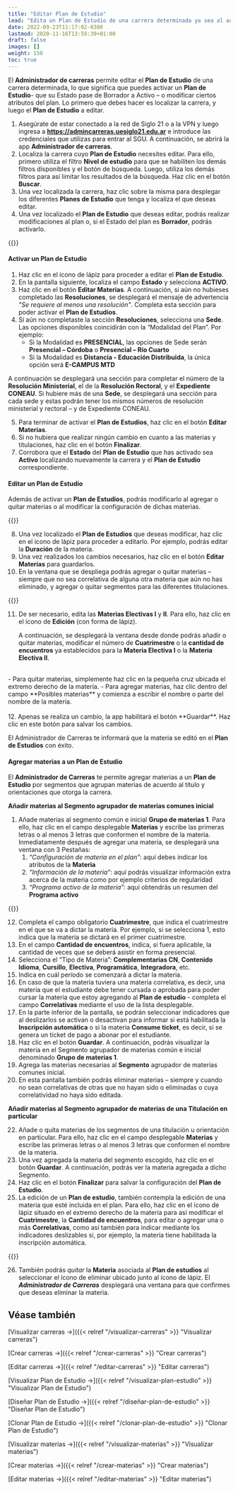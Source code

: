 ```yaml
---
title: "Editar Plan de Estudio"
lead: "Edita un Plan de Estudio de una carrera determinada ya sea al activarlo o al modificar ciertos atributos del plan."
date: 2022-09-23T11:17:02-0300
lastmod: 2020-11-16T13:59:39+01:00
draft: false
images: []
weight: 150
toc: true
---
```

El **Administrador de carreras** permite editar el **Plan de Estudio** de una carrera determinada, lo que significa que puedes activar un **Plan de Estudio**- que su Estado pase de Borrador a Activo – o modificar ciertos atributos del plan. Lo primero que debes hacer es localizar la carrera, y luego el **Plan de Estudio** a editar.

1. Asegúrate de estar conectado a la red de Siglo 21 o a la VPN y luego ingresa a **https://admincarreras.uesiglo21.edu.ar** e introduce las credenciales que utilizas para entrar al SGU. A continuación, se abrirá la app **Administrador de carreras**.
2. Localiza la carrera cuyo **Plan de Estudio** necesites editar. Para ello, primero utiliza el filtro **Nivel de estudio** para que se habiliten los demás filtros disponibles y el botón de búsqueda. Luego, utiliza los demás filtros para así limitar los resultados de la búsqueda. Haz clic en el botón **Buscar**.
3. Una vez localizada la carrera, haz clic sobre la misma para desplegar los diferentes **Planes de Estudio** que tenga y localiza el que deseas editar.
4. Una vez localizado el **Plan de Estudio** que deseas editar, podrás realizar modificaciones al plan o, si el Estado del plan es **Borrador**, podrás activarlo.

{{<note text="Para que la carrera entre en vigencia, deberá tener al menos un Plan de Estudio cuyo Estado sea “Activo”.">}}
</b>

#### Activar un Plan de Estudio

1. Haz clic en el ícono de lápiz para proceder a editar el **Plan de Estudio**.
2. En la pantalla siguiente, localiza el campo **Estado** y selecciona **ACTIVO**.
3. Haz clic en el botón **Editar Materias**. A continuación, si aún no hubieses completado las **Resoluciones**, se desplegará el mensaje de advertencia _"Se requiere al menos una resolución"_. Completa esta sección para poder activar el **Plan de Estudios**.
4. Si aún no completaste la sección **Resoluciones**, selecciona una **Sede**. Las opciones disponibles coincidirán con la “Modalidad del Plan”. Por ejemplo:
    - Si la Modalidad es **PRESENCIAL**, las opciones de Sede serán **Presencial – Córdoba** o **Presencial – Río Cuarto**
    - Si la Modalidad es **Distancia - Educación Distribuida**, la única opción será **E-CAMPUS MTD**

A continuación se desplegará una sección para completar el número de la **Resolución Ministerial**, el de la **Resolución Rectoral**, y el **Expediente CONEAU**. Si hubiere más de una **Sede**, se desplegará una sección para cada sede y estas podrán tener los mismos números de resolución ministerial y rectoral – y de Expediente CONEAU.

5. Para terminar de activar el **Plan de Estudios**, haz clic en el botón **Editar Materias**.
6. Si no hubiera que realizar ningún cambio en cuanto a las materias y titulaciones, haz clic en el botón **Finalizar**.
7. Corrobora que el **Estado** del **Plan de Estudio** que has activado sea **Activo** localizando nuevamente la carrera y el **Plan de Estudio** correspondiente.

#### Editar un Plan de Estudio

Además de activar un **Plan de Estudios**, podrás modificarlo al agregar o quitar materias o al modificar la configuración de dichas materias.

{{<note text="Un <b>Plan de Estudio</b> cuyo Estado sea <b>Activo</b> no podrá editarse.">}}
</b>

8. Una vez localizado el **Plan de Estudios** que deseas modificar, haz clic en el ícono de lápiz para proceder a editarlo. Por ejemplo, podrás editar la **Duración** de la materia.
9. Una vez realizados los cambios necesarios, haz clic en el botón **Editar Materias** para guardarlos.
10. En la ventana que se despliega podrás agregar o quitar materias – siempre que no sea correlativa de alguna otra materia que aún no has eliminado, y agregar o quitar segmentos para las diferentes titulaciones.

{{<note text="Si no encontraras una materia – o si no puedes agregarla porque la carga de la materia no ha sido finalizada y la materia cuenta con un <b>Programa activo</b>, deberás ingresarla o editarla desde el <b>Módulo de Materias</b>. Para ello, dirígete a la sección <b>Crear Materias</b> (ver vínculo más abajo).">}}
</b>

11. De ser necesario, edita las **Materias Electivas I** y **II**. Para ello, haz clic en el ícono de **Edición** (con forma de lápiz).

    A continuación, se desplegará la ventana desde donde podrás añadir o quitar materias, modificar el número de **Cuatrimestre** o la **cantidad de encuentros** ya establecidos para la **Materia Electiva I** o la **Materia Electiva II**.
</br>
    - Para quitar materias, simplemente haz clic en la pequeña cruz ubicada el extremo derecho de la materia.
    - Para agregar materias, haz clic dentro del campo **Posibles materias** y comienza a escribir el nombre o parte del nombre de la materia.
</br>
</br>
12. Apenas se realiza un cambio, la app habilitará el botón **Guardar**. Haz clic en este botón para salvar los cambios.

El Administrador de Carreras te informará que la materia se editó en el **Plan de Estudios** con éxito.


#### Agregar materias a un Plan de Estudio

El **Administrador de Carreras** te permite agregar materias a un **Plan de Estudio** por segmentos que agrupan materias de acuerdo al título y orientaciones que otorga la carrera.

   **Añadir materias al Segmento agrupador de materias comunes inicial**

   1.  Añade materias al segmento común e inicial **Grupo de materias 1**. Para ello, haz clic en el campo desplegable **Materias** y escribe las primeras letras o al menos 3 letras que conformen el nombre de la materia. Inmediatamente después de agregar una materia, se desplegará una ventana con 3 Pestañas:
       1.  _“Configuración de materia en el plan”_: aquí debes indicar los atributos de la **Materia**
       2.  _“Información de la materia”_: aquí podrás visualizar información extra acerca de la materia como por ejemplo criterios de regularidad
       3.  _“Programa activo de la materia”_: aquí obtendrás un resumen del **Programa activo**
     
{{<note text="Si no encontraras una materia – o si la carga de la materia no ha sido finalizada y no cuenta con un Programa activo, deberás ingresarla o editarla desde el Módulo de Materias. Para ello, dirígete a la sección “Crear Materias” (ver vínculo más abajo).">}}
</b>

12.  Completa el campo obligatorio **Cuatrimestre**, que indica el cuatrimestre en el que se va a dictar la materia. Por ejemplo, si se selecciona 1, esto indica que la materia se dictará en el primer cuatrimestre.
13.  En el campo **Cantidad de encuentros**, indica, si fuera aplicable, la cantidad de veces que se deberá asistir en forma presencial.
14. Selecciona el “Tipo de Materia”: **Complementarias CN**, **Contenido Idioma**, **Cursillo**, **Electiva**, **Programática**, **Integradora**, etc.
15. Indica en cuál período se comenzará a dictar la materia.
16. En caso de que la materia tuviera una materia correlativa, es decir, una materia que el estudiante debe tener cursada o aprobada para poder cursar la materia que estoy agregando al **Plan de estudio** - completa el campo **Correlativas** mediante el uso de la lista desplegable.
17. En la parte inferior de la pantalla, se podrán seleccionar indicadores que al deslizarlos se activan o desactivan para informar si está habilitada la **Inscripción automática** o si la materia **Consume ticket**, es decir, si se genera un ticket de pago a abonar por el estudiante.
18. Haz clic en el botón **Guardar**. A continuación, podrás visualizar la materia en el Segmento agrupador de materias común e inicial denominado **Grupo de materias 1**.
19. Agrega las materias necesarias al **Segmento** agrupador de materias comunes inicial.
20. En esta pantalla también podrás eliminar materias – siempre y cuando no sean correlativas de otras que no hayan sido o eliminadas o cuya correlatividad no haya sido editada.

**Añadir materias al Segmento agrupador de materias de una Titulación en particular**

22. Añade o quita materias de los segmentos de una titulación u orientación en particular. Para ello, haz clic en el campo desplegable **Materias** y escribe las primeras letras o al menos 3 letras que conformen el nombre de la materia.
23. Una vez agregada la materia del segmento escogido, haz clic en el botón **Guardar**. A continuación, podrás ver la materia agregada a dicho Segmento.
24. Haz clic en el botón **Finalizar** para salvar la configuración del **Plan de Estudio**.
25. La edición de un **Plan de estudio**, también contempla la edición de una materia que esté incluida en el plan. Para ello, haz clic en el ícono de lápiz situado en el extremo derecho de la materia para así modificar el **Cuatrimestre**, la **Cantidad de encuentros**, para editar o agregar una o más **Correlativas**, como así también para indicar mediante los indicadores deslizables si, por ejemplo, la materia tiene habilitada la inscripción automática.

{{<note text="El <b>Tipo de materia</b> de todas las materias de un <b>Plan de Estudios</b> serán programáticas (obligatorias), con la excepción de las materias <b>Materia Electiva I</b> y <b>Materia Electiva II</b> que son las únicas que pueden ser categorizadas como <b>“Electivas</b>.">}}
</b>

26. También podrás _quitar_ la **Materia** asociada al **Plan de estudios** al seleccionar el ícono de eliminar ubicado junto al ícono de lápiz. El **_Administrador de Carreras_** desplegará una ventana para que confirmes que deseas eliminar la materia.


## Véase también
[Visualizar carreras →]({{< relref "/visualizar-carreras" >}} "Visualizar carreras")

[Crear carreras →]({{< relref "/crear-carreras" >}} "Crear carreras")

[Editar carreras →]({{< relref "/editar-carreras" >}} "Editar carreras")

[Visualizar Plan de Estudio →]({{< relref "/visualizar-plan-estudio" >}} "Visualizar Plan de Estudio")

[Diseñar Plan de Estudio →]({{< relref "/diseñar-plan-de-estudio" >}} "Diseñar Plan de Estudio")

[Clonar Plan de Estudio →]({{< relref "/clonar-plan-de-estudio" >}} "Clonar Plan de Estudio")

[Visualizar materias →]({{< relref "/visualizar-materias" >}} "Visualizar materias")

[Crear materias →]({{< relref "/crear-materias" >}} "Crear materias")

[Editar materias →]({{< relref "/editar-materias" >}} "Editar materias")